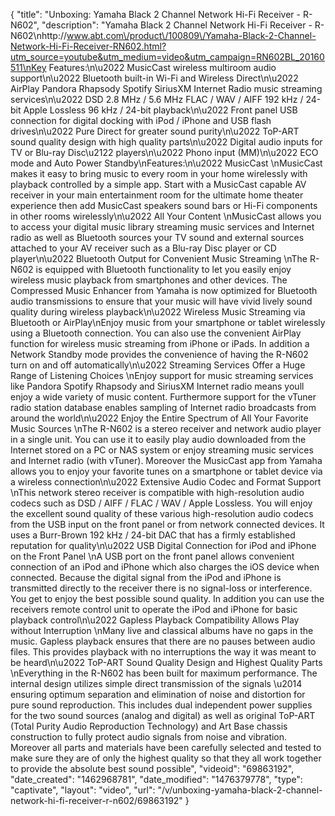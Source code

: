 {
    "title": "Unboxing: Yamaha Black 2 Channel Network Hi-Fi Receiver - R-N602",
    "description": "Yamaha Black 2 Channel Network Hi-Fi Receiver - R-N602\nhttp:\/\/www.abt.com\/product\/100809\/Yamaha-Black-2-Channel-Network-Hi-Fi-Receiver-RN602.html?utm_source=youtube&utm_medium=video&utm_campaign=RN602BL_20160511\nKey Features:\n\u2022 MusicCast wireless multiroom audio support\n\u2022 Bluetooth built-in Wi-Fi and Wireless Direct\n\u2022 AirPlay Pandora Rhapsody Spotify SiriusXM Internet Radio music streaming services\n\u2022 DSD 2.8 MHz \/ 5.6 MHz FLAC \/ WAV \/ AIFF 192 kHz \/ 24-bit Apple Lossless 96 kHz \/ 24-bit playback\n\u2022 Front panel USB connection for digital docking with iPod \/ iPhone and USB flash drives\n\u2022 Pure Direct for greater sound purity\n\u2022 ToP-ART sound quality design with high quality parts\n\u2022 Digital audio inputs for TV or Blu-ray Disc\u2122 players\n\u2022 Phono input (MM)\n\u2022 ECO mode and Auto Power Standby\nFeatures:\n\u2022 MusicCast \nMusicCast makes it easy to bring music to every room in your home wirelessly with playback controlled by a simple app. Start with a MusicCast capable AV receiver in your main entertainment room for the ultimate home theater experience then add MusicCast speakers sound bars or Hi-Fi components in other rooms wirelessly\n\u2022 All Your Content \nMusicCast allows you to access your digital music library streaming music services and Internet radio as well as Bluetooth sources your TV sound and external sources attached to your AV receiver such as a Blu-ray Disc player or CD player\n\u2022 Bluetooth Output for Convenient Music Streaming \nThe R-N602 is equipped with Bluetooth functionality to let you easily enjoy wireless music playback from smartphones and other devices. The Compressed Music Enhancer from Yamaha is now optimized for Bluetooth audio transmissions to ensure that your music will have vivid lively sound quality during wireless playback\n\u2022 Wireless Music Streaming via Bluetooth or AirPlay\nEnjoy music from your smartphone or tablet wirelessly using a Bluetooth connection. You can also use the convenient AirPlay function for wireless music streaming from iPhone or iPads. In addition a Network Standby mode provides the convenience of having the R-N602 turn on and off automatically\n\u2022 Streaming Services Offer a Huge Range of Listening Choices \nEnjoy support for music streaming services like Pandora Spotify Rhapsody and SiriusXM Internet radio means youll enjoy a wide variety of music content. Furthermore support for the vTuner radio station database enables sampling of Internet radio broadcasts from around the world\n\u2022 Enjoy the Entire Spectrum of All Your Favorite Music Sources \nThe R-N602 is a stereo receiver and network audio player in a single unit. You can use it to easily play audio downloaded from the Internet stored on a PC or NAS system or enjoy streaming music services and Internet radio (with vTuner). Moreover the MusicCast app from Yamaha allows you to enjoy your favorite tunes on a smartphone or tablet device via a wireless connection\n\u2022 Extensive Audio Codec and Format Support \nThis network stereo receiver is compatible with high-resolution audio codecs such as DSD \/ AIFF \/ FLAC \/ WAV \/ Apple Lossless. You will enjoy the excellent sound quality of these various high-resolution audio codecs from the USB input on the front panel or from network connected devices. It uses a Burr-Brown 192 kHz \/ 24-bit DAC that has a firmly established reputation for quality\n\u2022 USB Digital Connection for iPod and iPhone on the Front Panel \nA USB port on the front panel allows convenient connection of an iPod and iPhone which also charges the iOS device when connected. Because the digital signal from the iPod and iPhone is transmitted directly to the receiver there is no signal-loss or interference. You get to enjoy the best possible sound quality. In addition you can use the receivers remote control unit to operate the iPod and iPhone for basic playback control\n\u2022 Gapless Playback Compatibility Allows Play without Interruption \nMany live and classical albums have no gaps in the music. Gapless playback ensures that there are no pauses between audio files. This provides playback with no interruptions the way it was meant to be heard\n\u2022 ToP-ART Sound Quality Design and Highest Quality Parts \nEverything in the R-N602 has been built for maximum performance. The internal design utilizes simple direct transmission of the signals \u2014 ensuring optimum separation and elimination of noise and distortion for pure sound reproduction. This includes dual independent power supplies for the two sound sources (analog and digital) as well as original ToP-ART (Total Purity Audio Reproduction Technology) and Art Base chassis construction to fully protect audio signals from noise and vibration. Moreover all parts and materials have been carefully selected and tested to make sure they are of only the highest quality so that they all work together to provide the absolute best sound possible",
    "videoid": "69863192",
    "date_created": "1462968781",
    "date_modified": "1476379778",
    "type": "captivate",
    "layout": "video",
    "url": "\/v\/unboxing-yamaha-black-2-channel-network-hi-fi-receiver-r-n602\/69863192"
}
